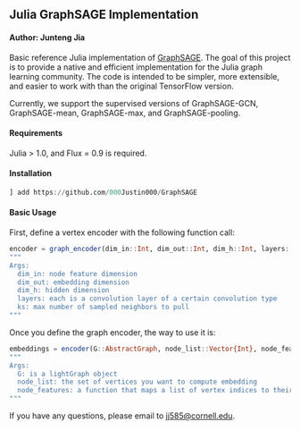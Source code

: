 ## Julia GraphSAGE Implementation
#### Author: Junteng Jia

Basic reference Julia implementation of [GraphSAGE](https://github.com/williamleif/GraphSAGE).
The goal of this project is to provide a native and efficient implementation for the Julia graph learning community.
The code is intended to be simpler, more extensible, and easier to work with than the original TensorFlow version.

Currently, we support the supervised versions of GraphSAGE-GCN, GraphSAGE-mean, GraphSAGE-max, and GraphSAGE-pooling.

#### Requirements

Julia > 1.0, and Flux = 0.9 is required.

#### Installation

```julia
] add https://github.com/000Justin000/GraphSAGE
```

#### Basic Usage

First, define a vertex encoder with the following function call:
```julia
encoder = graph_encoder(dim_in::Int, dim_out::Int, dim_h::Int, layers::Vector{String}; ks::Vector{Int}=repeat([typemax(Int)], length(layers)), σ=relu)
"""
Args:
  dim_in: node feature dimension
  dim_out: embedding dimension
  dim_h: hidden dimension
  layers: each is a convolution layer of a certain convolution type
  ks: max number of sampled neighbors to pull
"""
```

Once you define the graph encoder, the way to use it is:
```julia
embeddings = encoder(G::AbstractGraph, node_list::Vector{Int}, node_features::Function)
"""
Args:
  G: is a lightGraph object
  node_list: the set of vertices you want to compute embedding
  node_features: a function that maps a list of vertex indices to their features
"""
```

If you have any questions, please email to [jj585@cornell.edu](mailto:jj585@cornell.edu).
